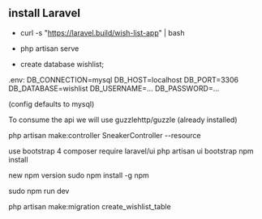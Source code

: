 ## install Laravel
- curl -s "https://laravel.build/wish-list-app" | bash

- php artisan serve


- create database wishlist;

.env:
DB_CONNECTION=mysql
DB_HOST=localhost
DB_PORT=3306
DB_DATABASE=wishlist
DB_USERNAME=...
DB_PASSWORD=...

(config defaults to mysql)

To consume the api we will use guzzlehttp/guzzle (already installed)

php artisan make:controller SneakerController --resource


use bootstrap 4
composer require laravel/ui
php artisan ui bootstrap
npm install


new npm version
sudo npm install -g npm

sudo npm run dev

php artisan make:migration create_wishlist_table
